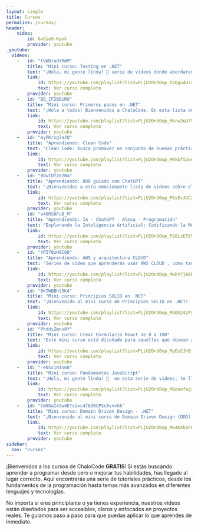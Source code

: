 ```yaml
---
layout: single
title: Cursos
permalink: /cursos/
header:
    video:
        id: GvOieG-Kyok
        provider: youtube
_youtube: 
  videos:
    -   id: "tVWDrudYRmM"
        title: "Mini curso: Testing en .NET"
        text: "¡Hola, mi gente linda! 🌟 serie de videos donde abordaremos todo lo relacionado con Testing en .NET, como pruebas unitarias, pruebas de integración y pruebas de aceptación y configuración de entorno de trabajo con VSCode 🚀✨" 
        link:
            id: https://youtube.com/playlist?list=PLjU2Ord0op_O2Qgu4U7xohULSVVnrOlVO&si=n-JiJxN2jHaGWR3d
            text: Ver curso completo
        provider: youtube
    -   id: "BS_IF2BDiRU"
        title: "Mini curso: Primeros pasos en .NET" 
        text: "¡Hola a todos! Bienvenidos a ChaloCode. En esta lista de videos vamos a sumergirnos en los fundamentos de la programación en .NET. Estos videos son perfecto para aquellos que están comenzando con .NET o para quienes desean reforzar sus conocimientos básicos. Vamos a cubrir varios temas importantes: manejo de clases, clases abstractas, interfaces, cómo trabajar con la línea de comandos y cómo configurar Visual Studio Code para un entorno de desarrollo en .NET."
        link:
            id: https://youtube.com/playlist?list=PLjU2Ord0op_Mkrw3uU7Vc66FmYI145biL&si=xToSj9GMUhGk2rNb
            text: Ver curso completo
        provider: youtube
    -   id: "eyPKrxg7aJQ"
        title: "Aprendiendo: Clean Code" 
        text: "Clean Code: busca promover un conjunto de buenas prácticas de codificación. Por eso, he creado esta serie de videos donde abordamos principios más utilizados, como SOLID, KISS, DRY y YAGNI.Todo el contenido está basado en la refactorización de código real."
        link:
            id: https://youtube.com/playlist?list=PLjU2Ord0op_MRkbfS2wc69N1G1_QAOIbW&si=V8kMGdyMcjE6J3LU
            text: Ver curso completo
        provider: youtube
    -   id: "8OwTDfZe2Bo"
        title: "Aprendiendo: DDD guiado con ChatGPT" 
        text: "¡Bienvenidos a esta emocionante lista de videos sobre el Domain Driven Design(DDD) y su implementación en el desarrollo de APIs! En este proyecto, te guiaré en el aprendizaje de los fundamentos de DDD mientras construimos una API para una cervecería ficticia.Acompáñame en este recorrido en el que exploraremos los principios y prácticas de DDD, incluyendo la separación de capas, el modelado de dominio y la utilización de patrones de diseño comunes. Con la ayuda de ChatGPT, avanzaremos paso a paso en la creación de una API robusta y escalable. Este video te proporcionará las bases necesarias para diseñar y desarrollar APIs eficientes utilizando los principios de DDD. No te pierdas esta oportunidad de potenciar tus habilidades y sumergirte en el fascinante mundo del Diseño Dirigido por Dominio. "
        link:
            id: https://youtube.com/playlist?list=PLjU2Ord0op_P6sEvJUC2dCyq2dkwVJ1ey&si=oDPMDIczBI6x28Uq
            text: Ver curso completo
        provider: youtube
    -   id: "v48RS6FuB_M"
        title: "Aprendiendo: IA - ChatGPT - Alexa - Programación" 
        text: "Explorando la Inteligencia Artificial: Codificando la Mente Conversacional. En esta serie de videos, nos adentraremos en el fascinante mundo de la inteligencia artificial y nos sumergiremos en las posibilidades de ChatGPT, una poderosa herramienta de procesamiento del lenguaje natural desarrollada por OpenAI."
        link:
            id: https://youtube.com/playlist?list=PLjU2Ord0op_PG0LzET9SSxMTcuW_M-xou&si=2f73cpuj7SDWwdIp
            text: Ver curso completo
        provider: youtube
    -   id: "YPI70zH9CQ8"
        title: "Aprendiendo: AWS y arquitectura CLOUD" 
        text: "Series de video que aprenderás usar AWS CLOUD , como también a implementar arquitecturas modernas serverless."
        link:
            id: https://youtube.com/playlist?list=PLjU2Ord0op_MwbV7jABEL2pV3InG_nfAw&si=6BwUrTCMXQb07o4R
            text: Ver curso completo
        provider: youtube
    -   id: "0kTWBBht5K4"
        title: "Mini curso: Principios SOLID en .NET" 
        text: "¡Bienvenido al mini curso de Principios SOLID en .NET!  En esta emocionante serie de videos, exploraremos los principios SOLID, un conjunto de directrices de diseño de software que promueven la creación de código limpio, modular y fácil de mantener en el entorno de desarrollo de .NET. En cada video, te guiare a través de explicaciones claras y ejemplos prácticos para comprender cómo aplicar cada uno de los principios SOLID en tu código. Aprenderás a diseñar software flexible, extensible y resistente a cambios, siguiendo las mejores prácticas utilizadas por los profesionales en la industria del desarrollo de software."
        link:
            id: https://youtube.com/playlist?list=PLjU2Ord0op_MG6S24zPsc77usBukFmity&si=rXBYz9lmTBBKfimm
            text: Ver curso completo
        provider: youtube
    -   id: "PhddxZmnv0Y"
        title: "Mini curso: Crear Formulario React de 0 a 100" 
        text: "Este mini curso está diseñado para aquellos que desean aprender los fundamentos de React y cómo construir un formulario interactivo desde cero. Prepárate para sumergirte en el emocionante mundo de React mientras desarrollas habilidades para construir aplicaciones web modernas y dinámicas."
        link:
            id: https://youtube.com/playlist?list=PLjU2Ord0op_MyDzCJhBjcjW2yTrQSr8sL&si=w1cRVaM4TDWamkkl
            text: Ver curso completo
        provider: youtube
    -   id: "-eNSx1R4s60"
        title: "Mini curso: Fundamentos JavaScript" 
        text: "¡Hola, mi gente linda! 🌟  en esta serie de videos, te llevaré paso a paso desde los conceptos básicos de JavaScript hasta los fundamentos del HTML. Aprenderás cómo usar JavaScript para manipular el DOM (Document Object Model), lo que te permitirá interactuar con las páginas web de manera dinámica 🚀✨"
        link:
            id: https://youtube.com/playlist?list=PLjU2Ord0op_MQoeofagZxI3C41pdCNHL6&si=FVXGRQ6gawz8lBuX
            text: Ver curso completo
        provider: youtube
    -   id: "Cm0OaI4tw4E?si=c4fQd0CPSc0vnvGk"
        title: "Mini curso: Domain Driven Design - .NET" 
        text: "¡Bienvenido al mini curso de Domain Driven Design (DDD) con .NET! En esta emocionante serie de videos, exploraremos los principios y las prácticas fundamentales de DDD y cómo aplicarlos en el contexto del desarrollo de software utilizando la última versión de .NET."
        link:
            id: https://youtube.com/playlist?list=PLjU2Ord0op_Mw4mXkSFHv_h6V4J8F8c1L&si=NbJGzW2elsaRtXcB
            text: Ver curso completo
        provider: youtube
sidebar:
  nav: "curses"
---
```


¡Bienvenidos a los cursos de ChaloCode **GRATIS**! Si estás buscando aprender a programar desde cero o mejorar tus habilidades, has llegado al lugar correcto. Aquí encontrarás una serie de tutoriales prácticos, desde los fundamentos de la programación hasta temas más avanzados en diferentes lenguajes y tecnologías.

No importa si eres principiante o ya tienes experiencia, nuestros videos están diseñados para ser accesibles, claros y enfocados en proyectos reales. Te guiamos paso a paso para que puedas aplicar lo que aprendes de inmediato.
